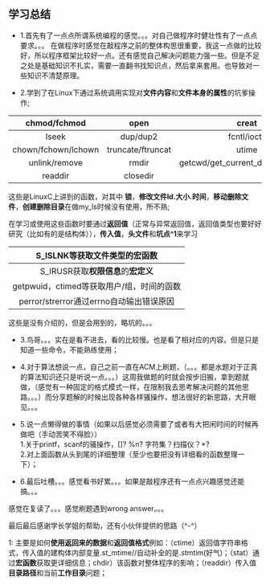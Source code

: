 ##  学习总结

-  1.首先有了一点点所谓系统编程的感觉。。。对自己做程序时健壮性有了一点点要求。。。
在做程序时感觉在敲程序之前的整体构思很重要，我这一点做的比较好，所以程序框架比较好一点。还有感觉自己解决问题能力强一些。但是不足之处是基础知识不扎实，需要一直翻书找知识点，然后拿来套用。也导致对一些知识不清楚原理。

- 2.学到了在Linux下通过系统调用实现对**文件内容**和**文件本身的属性**的坑爹操作; 

|chmod/fchmod| open|creat|read|write|
|:-:|:-:|:-:|:-:|:-:|
|lseek|dup/dup2|fcntl/ioctil|stat/lstst/fstat|hmod/fchmod|
|chown/fchown/lchown|truncate/ftruncat|utime|unask|rename|
|unlink/remove|rmdir|getcwd/get_current_dirname/getwd|chdir/fchdir|opendir|
|readdir|closedir| | | | 

这些是LinuxC上讲到的函数，对其中 **锁**，**修改文件Id.大小.时间**，**移动删除文件**，**创建删除目录**在做my_ls时候没有使用，所不熟; 

在学习或使用这些函数时要通过**返回值**（正常与异常返回值，返回值类型也要好好研究（比如有的是结构体）），**传入值**，**头文件**和**坑点^1**来学习 
		
|S_ISLNK等获取**文件类型**的**宏函数**|
|:-:|
|S_IRUSR获取**权限信息**的**宏定义**|
|getpwuid，ctimed等获取用户/组，时间的函数|
|perror/strerror通过errno自动输出错误原因| 

这些是没有介绍的，但是会用到的，略坑的。。。

- 3.鸟哥。。。实在是看不进去，看的比较慢。也是看了相对应的内容。但是只是知道一些命令，不能熟练使用；

- 4.对于算法想说一点，自己之前一直在ACM上刷题，（。。。都是水题对于正真的算法知识还只是听说一点。。。）这周我做题的时就会按步旧搬，拿到题就做，（感觉有一种固定的格式模式一样，在限制我去思考解决问题的其他思路。。。）而分享题解的时候出现各种各样骚操作，想法很好的新思路，大开眼见。。。

- 5.说一点懒得做的事情（如果以后感觉必须需要了或者有大把闲时间的时候再做吧（手动苦笑不得脸））  
1.关于printf，scanf的骚操作，[]?  %n?  字符集？扫描仪？*?  
2.对上面函数从头到尾的详细整理（至少也要把没有详细看的函数整理一下）；  

- 6.最后吐槽。。。感觉看书好累。。。如果是敲程序还有一点点兴趣感觉还能搞。。。 

感觉在复读了。。。感觉刷题遇到wrong answer。。。 

最后最后感谢学长学姐的帮助，还有小伙伴提供的思路（^-^）  

1: 主要是如何**使用返回来的数据**和**返回值格式**例如：（ctime）返回值字符串格式，传入值的建构体内部变量.st_mtime//自动补全的是.stmtim(好气)；（stat）通过**宏函数**获取更详细信息；chdir）该函数对整体程序的影响；（readdir）传入值**目录路径**和当前**工作目录**问题； 

